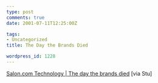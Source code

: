 ```yaml
---
type: post
comments: true
date: 2001-07-11T12:25:00Z

tags:
- Uncategorized
title: The Day the Brands Died

wordpress_id: 1228
---
```


[Salon.com Technology | The day the brands died](http://www.salon.com/tech/feature/2001/07/11/brands/index.html) [via Stu]
